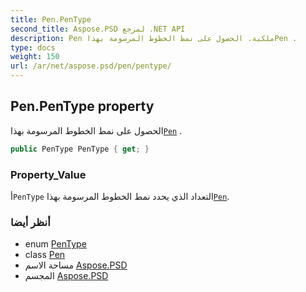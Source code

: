```yaml
---
title: Pen.PenType
second_title: Aspose.PSD لمرجع .NET API
description: Pen ملكية. الحصول على نمط الخطوط المرسومة بهذاPen .
type: docs
weight: 150
url: /ar/net/aspose.psd/pen/pentype/
---
```

## Pen.PenType property

الحصول على نمط الخطوط المرسومة بهذا[`Pen`](../) .

```csharp
public PenType PenType { get; }
```

### Property_Value

أ`PenType` التعداد الذي يحدد نمط الخطوط المرسومة بهذا[`Pen`](../).

### أنظر أيضا

* enum [PenType](../../pentype/)
* class [Pen](../)
* مساحة الاسم [Aspose.PSD](../../pen/)
* المجسم [Aspose.PSD](../../../)


